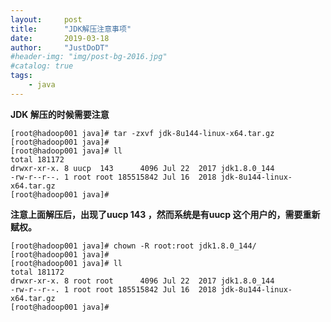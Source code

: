 ```yaml
---
layout:     post
title:      "JDK解压注意事项"
date:       2019-03-18 
author:     "JustDoDT"
#header-img: "img/post-bg-2016.jpg"
#catalog: true
tags:
    - java
---
```



**JDK 解压的时候需要注意**

    [root@hadoop001 java]# tar -zxvf jdk-8u144-linux-x64.tar.gz 
    [root@hadoop001 java]#
    [root@hadoop001 java]# ll
    total 181172
    drwxr-xr-x. 8 uucp  143      4096 Jul 22  2017 jdk1.8.0_144
    -rw-r--r--. 1 root root 185515842 Jul 16  2018 jdk-8u144-linux-x64.tar.gz
    [root@hadoop001 java]# 



**注意上面解压后，出现了uucp 143 ，然而系统是有uucp 这个用户的，需要重新赋权。**


    [root@hadoop001 java]# chown -R root:root jdk1.8.0_144/
    [root@hadoop001 java]# 
    [root@hadoop001 java]# ll
    total 181172
    drwxr-xr-x. 8 root root      4096 Jul 22  2017 jdk1.8.0_144
    -rw-r--r--. 1 root root 185515842 Jul 16  2018 jdk-8u144-linux-x64.tar.gz
    [root@hadoop001 java]# 



